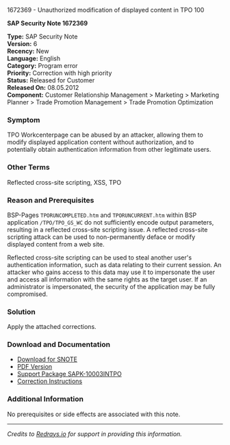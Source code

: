 1672369 - Unauthorized modification of displayed content in TPO 100

**SAP Security Note 1672369**

**Type:** SAP Security Note  
**Version:** 6  
**Recency:** New  
**Language:** English  
**Category:** Program error  
**Priority:** Correction with high priority  
**Status:** Released for Customer  
**Released On:** 08.05.2012  
**Component:** Customer Relationship Management > Marketing > Marketing Planner > Trade Promotion Management > Trade Promotion Optimization

### **Symptom**
TPO Workcenterpage can be abused by an attacker, allowing them to modify displayed application content without authorization, and to potentially obtain authentication information from other legitimate users.

### **Other Terms**
Reflected cross-site scripting, XSS, TPO

### **Reason and Prerequisites**
BSP-Pages `TPORUNCOMPLETED.htm` and `TPORUNCURRENT.htm` within BSP application `/TPO/TPO_GS_WC` do not sufficiently encode output parameters, resulting in a reflected cross-site scripting issue. A reflected cross-site scripting attack can be used to non-permanently deface or modify displayed content from a web site.

Reflected cross-site scripting can be used to steal another user's authentication information, such as data relating to their current session. An attacker who gains access to this data may use it to impersonate the user and access all information with the same rights as the target user. If an administrator is impersonated, the security of the application may be fully compromised.

### **Solution**
Apply the attached corrections.

### **Download and Documentation**
- [Download for SNOTE](https://notesdownloads.sap.com/note/0040000009929462017)
- [PDF Version](https://userapps.support.sap.com/sap/support/sfm/notes/print/0001672369?language=en-US&token=14382C4506C5EAC111F49BBB68D4A8B3)
- [Support Package SAPK-10003INTPO](https://me.sap.com/supportpackage/SAPK-10003INTPO)
- [Correction Instructions](https://me.sap.com/corrins/0001672369/10602)

### **Additional Information**
No prerequisites or side effects are associated with this note.

---

*Credits to [Redrays.io](https://redrays.io) for support in providing this information.*